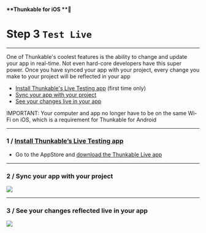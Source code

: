 #### **Thunkable for iOS **

# Step 3 `Test Live`

---

One of Thunkable's coolest features is the ability to change and update your app in real-time. Not even hard-core developers have this super power. Once you have synced your app with your project, every change you make to your project will be reflected in your app

* [Install Thunkable's Live Testing app](#1--install-thunkables-live-testing-app) \(first time only\)
* [Sync your app with your project](#2--sync-your-app-with-your-project)
* [See your changes live in your app](#3--see-your-changes-reflected-live-in-your-app)

IMPORTANT: Your computer and app no longer have to be on the same Wi-Fi on iOS, which is a requirement for Thunkable for Android

---

### 1 / [Install Thunkable’s Live Testing app](http://appstore.com/thunkablelive)

* Go to the AppStore and [download the Thunkable Live app](http://appstore.com/thunkablelive)

---

### 2 / S**ync your app with your project**

![](https://github.com/thunkable/docs-thunkable-com/blob/master/assets/live-test-ios-1.gif?raw=true)

---

### 3 / See your changes reflected live in your app

![](https://github.com/thunkable/docs-thunkable-com/blob/master/assets/live-test-ios-2.gif?raw=true)


